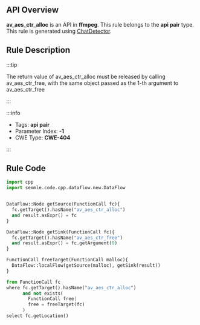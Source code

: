 ---
---


## API Overview
**av_aes_ctr_alloc** is an API in **ffmpeg**. This rule belongs to the **api pair** type. This rule is generated using [ChatDetector](../../tools/ChatDetector).
## Rule Description

:::tip

The return value of av_aes_ctr_alloc must be released by calling av_aes_ctr_free, with the same object passed as the 1-th argument to av_aes_ctr_free

:::

:::info

- Tags: **api pair**
- Parameter Index: **-1**
- CWE Type: **CWE-404**

:::

## Rule Code
```python
import cpp
import semmle.code.cpp.dataflow.new.DataFlow


DataFlow::Node getSource(FunctionCall fc){
  fc.getTarget().hasName("av_aes_ctr_alloc")
  and result.asExpr() = fc
}

DataFlow::Node getSink(FunctionCall fc){
  fc.getTarget().hasName("av_aes_ctr_free")
  and result.asExpr() = fc.getArgument(0)
}

FunctionCall freeTarget(FunctionCall malloc){
  DataFlow::localFlow(getSource(malloc), getSink(result))
}

from FunctionCall fc
where fc.getTarget().hasName("av_aes_ctr_alloc")
      and not exists(
        FunctionCall free| 
        free = freeTarget(fc)
      )
select fc.getLocation()

```